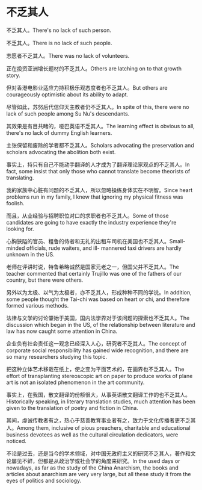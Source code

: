 # 不乏其人

<p><span class="chinese">不乏其人。</span><span class="english">There's no lack of such person.</span></p>

<p><span class="chinese">不乏其人。</span><span class="english">There is no lack of such people.</span></p>

<p><span class="chinese">志愿者不乏其人。</span><span class="english">There was no lack of volunteers.</span></p>

<p><span class="chinese">正在投资亚洲增长题材的不乏其人。</span><span class="english">Others are latching on to that growth story.</span></p>

<p><span class="chinese">但对香港电影业适应力持积极乐观态度者也不乏其人。</span><span class="english">But others are courageously optimistic about its ability to adapt.</span></p>

<p><span class="chinese">尽管如此，苏努后代信仰天主教者仍不乏其人。</span><span class="english">In spite of this, there were no lack of such people among Su Nu's descendants.</span></p>

<p><span class="chinese">其效果是有目共睹的，哑巴英语不乏其人。</span><span class="english">The learning effect is obvious to all, there's no lack of dummy English learners.</span></p>

<p><span class="chinese">主张保留和废除的学者都不乏其人。</span><span class="english">Scholars advocating the preservation and scholars advocating the abolition both exist.</span></p>

<p><span class="chinese">事实上，持只有自己不能动手翻译的人才成为了翻译理论家观点的不乏其人。</span><span class="english">In fact, some insist that only those who cannot translate become theorists of translating.</span></p>

<p><span class="chinese">我的家族中心脏有问题的不乏其人，所以忽略操练身体实在不明智。</span><span class="english">Since heart problems run in my family, I knew that ignoring my physical fitness was foolish.</span></p>

<p><span class="chinese">而且，从业经验与招聘职位对口的求职者也不乏其人。</span><span class="english">Some of those candidates are going to have exactly the industry experience they're looking for.</span></p>

<p><span class="chinese">心胸狭隘的官员、粗鲁的侍者和无礼的出租车司机在美国也不乏其人。</span><span class="english">Small-minded officials, rude waiters, and ill- mannered taxi drivers are hardly unknown in the US.</span></p>

<p><span class="chinese">老师在评讲时说，特鲁希略诚然是国家元老之一，但国父并不乏其人。</span><span class="english">The teacher commented that certainly Trujillo was one of the fathers of our country, but there were others.</span></p>

<p><span class="chinese">另外以为太极、以气为太极者，亦不乏其人，形成种种不同的学说。</span><span class="english">In addition, some people thought the Tai-chi was based on heart or chi, and therefore formed various methods.</span></p>

<p><span class="chinese">法律与文学的讨论肇始于美国，国内法学界对于该问题的探索也不乏其人。</span><span class="english">The discussion which began in the US, of the relationship between literature and law has now caught some attention in China.</span></p>

<p><span class="chinese">企业负有社会责任这一观念已经深入人心，研究者不乏其人。</span><span class="english">The concept of corporate social responsibility has gained wide recognition, and there are so many researchers studying this topic.</span></p>

<p><span class="chinese">把这种立体艺术移栽在纸上，使之变为平面艺术的，在画界也不乏其人。</span><span class="english">The effort of transplanting stereoscopic art on paper to produce works of plane art is not an isolated phenomenon in the art community.</span></p>

<p><span class="chinese">事实上，在我国，散文翻译的份额很大，从事英语散文翻译工作的也不乏其人。</span><span class="english">Historically speaking, in literary translation studies, much attention has been given to the translation of poetry and fiction in China.</span></p>

<p><span class="chinese">其间，虔诚传教者有之，热心于慈善教育事业者有之，致力于文化传播者更不乏其人。</span><span class="english">Among them, inclusive of pious preachers, charitable and educational business devotees as well as the cultural circulation dedicators, were noticed.</span></p>

<p><span class="chinese">不论是过去，还是当今的学术领域，对中国无政府主义的研究不乏其人，著作和文论屡见不鲜，但都是从政治学或社会学的角度来研究。</span><span class="english">In the used days or nowadays, as far as the study of the China Anarchism, the books and articles about anarchism are very very large, but all these study it from the eyes of politics and sociology.</span></p>

